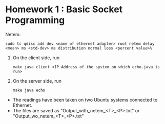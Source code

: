 # Homework 1 : Basic Socket Programming

Netem:

`sudo tc qdisc add dev <name of ethernet adapter> root netem delay <mean> ms <std-dev> ms distribution normal loss <percent value>%`

1. On the client side, run
	
	`make
	java client <IP Address of the system on which echo.java is run>`

2. On the server side, run
	
	`make
	java echo`

* The readings have been taken on two Ubuntu systems connected to Ethernet.
* The files are saved as "Output_with_netem\_&lt;T&gt;\_&lt;P&gt;.txt" or "Output_wo_netem\_&lt;T&gt;\_&lt;P&gt;.txt"		
